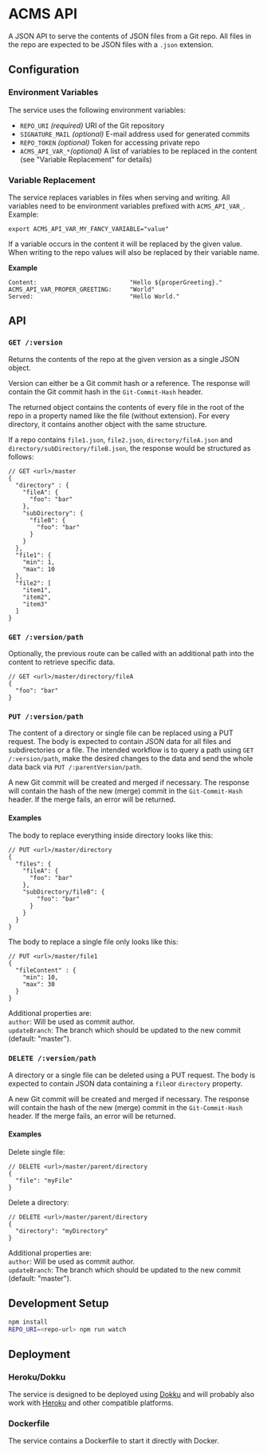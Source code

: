 # ACMS API

A JSON API to serve the contents of JSON files from a Git repo. All files in the repo are expected to be JSON files with a `.json` extension.

## Configuration

### Environment Variables

The service uses the following environment variables:

* `REPO_URI` _(required)_ URI of the Git repository
* `SIGNATURE_MAIL` _(optional)_ E-mail address used for generated commits
* `REPO_TOKEN` _(optional)_ Token for accessing private repo
* `ACMS_API_VAR_*`_(optional)_ A list of variables to be replaced in the content (see "Variable Replacement" for details)

### Variable Replacement

The service replaces variables in files when serving and writing. All variables need to be environment variables prefixed with `ACMS_API_VAR_`. Example:
```
export ACMS_API_VAR_MY_FANCY_VARIABLE="value"
```

If a variable occurs in the content it will be replaced by the given value. When writing to the repo values will also be replaced by their variable name.

**Example**
```
Content:                          "Hello ${properGreeting}."  
ACMS_API_VAR_PROPER_GREETING:     "World"  
Served:                           "Hello World."
````

## API

### `GET /:version`

Returns the contents of the repo at the given version as a single JSON object.

Version can either be a Git commit hash or a reference. The response will contain the Git commit hash in the `Git-Commit-Hash` header.

The returned object contains the contents of every file in the root of the repo in a property named like the file (without extension). For every directory, it contains another object with the same structure.

If a repo contains `file1.json`, `file2.json`, `directory/fileA.json` and `directory/subDirectory/fileB.json`, the response would be structured as follows:

```json5
// GET <url>/master
{
  "directory" : {
    "fileA": {
      "foo": "bar"
    },
    "subDirectory": {
      "fileB": {
        "foo": "bar"
      }
    }
  },
  "file1": {
    "min": 1,
    "max": 10
  },
  "file2": [
    "item1",
    "item2",
    "item3"
  ]
}
```

### `GET /:version/path`

Optionally, the previous route can be called with an additional path into the content to retrieve specific data.

```json5
// GET <url>/master/directory/fileA
{
  "foo": "bar"
}
```

### `PUT /:version/path`

The content of a directory or single file can be replaced using a PUT request. The body is expected to contain JSON data for all files and subdirectories or a file. The intended workflow is to query a path using `GET /:version/path`, make the desired changes to the data and send the whole data back via `PUT /:parentVersion/path`.

A new Git commit will be created and merged if necessary. The response will contain the hash of the new (merge) commit in the `Git-Commit-Hash` header. If the merge fails, an error will be returned.

#### Examples

The body to replace everything inside directory looks like this:

```json5
// PUT <url>/master/directory
{
  "files": {
    "fileA": {
      "foo": "bar"
    },
    "subDirectory/fileB": {
        "foo": "bar"
      }
    }
  }
}
```

The body to replace a single file only looks like this:
```json5
// PUT <url>/master/file1
{
  "fileContent" : {
    "min": 10,
    "max": 30
  }
}
```

Additional properties are:  
`author`: Will be used as commit author.  
`updateBranch`: The branch which should be updated to the new commit (default: "master").

### `DELETE /:version/path`

A directory or a single file can be deleted using a PUT request. The body is expected to contain JSON data containing a `file`or `directory` property.

A new Git commit will be created and merged if necessary. The response will contain the hash of the new (merge) commit in the `Git-Commit-Hash` header. If the merge fails, an error will be returned.

#### Examples

Delete single file:
```json5
// DELETE <url>/master/parent/directory
{
  "file": "myFile"
}
```

Delete a directory:
```json5
// DELETE <url>/master/parent/directory
{
  "directory": "myDirectory"
}
```

Additional properties are:  
`author`: Will be used as commit author.  
`updateBranch`: The branch which should be updated to the new commit (default: "master").

## Development Setup

```bash
npm install
REPO_URI=<repo-url> npm run watch
```

## Deployment

### Heroku/Dokku

The service is designed to be deployed using [Dokku](http://dokku.viewdocs.io/dokku/) and will probably also work with [Heroku](https://www.heroku.com/) and other compatible platforms.

### Dockerfile

The service contains a Dockerfile to start it directly with Docker.
